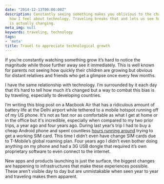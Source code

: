 ```yaml
---
date: "2014-12-13T00:00:00Z"
description: Constantly seeing something makes you oblivious to the changes and that's
  how I feel about technology. Traveling breaks that and lets us see how much tech
  is actually changing.
meta_img: null
keywords: traveling, technology
tags:
- 'meta'
title: Travel to appreciate technological growth
---
```


If you’re constantly watching something grow it’s hard to notice the magnitude while those further away see it immediately. This is well known for parents not seeing how quickly their children are growing but obvious for distant relatives and friends who get a glimpse once every few months.

I have the same relationship with technology. I’m surrounded by it each day that it’s hard to tell how much it’s changed but a way to combat this bias is by traveling, especially to developing countries.

I’m writing this blog post on a Macbook Air that has a ridiculous amount of battery life at the Delhi airport while tethered to a mobile hotspot running off of my US phone. It's not as fast nor as comfortable as what I get at home or in the office but it's incredible, especially when compared to my two prior trips, a year ago and four years ago. During last year’s trip I had to buy a cheap Android phone and spent countless <a href="/2013/12/23/getting-a-sim-card-in-india/">hours running around</a> trying to get a working SIM card. This time I didn’t even have change SIM cards due to T-Mobile’s global roaming plan. Four years ago I didn’t even bother doing anything on my phone and had a 3G USB dongle that required it’s own proprietary software to even connect to the internet.

New apps and products launching is just the surface, the biggest changes are happening to infrastructures that make these experiences possible. These aren’t visible day to day but are unmistakable when seen year to year and traveling makes them apparent.